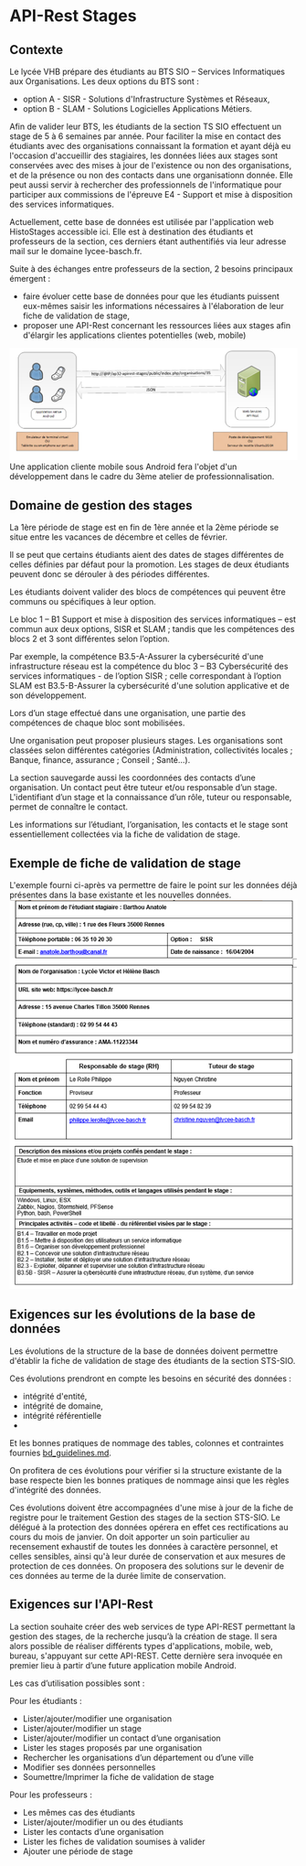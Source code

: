 # API-Rest Stages
## Contexte
Le lycée VHB prépare des étudiants au BTS SIO – Services Informatiques aux Organisations. Les deux options du BTS sont : 
- option A - SISR - Solutions d'Infrastructure Systèmes et Réseaux, 
- option B - SLAM - Solutions Logicielles Applications Métiers. 

Afin de valider leur BTS, les étudiants de la section TS SIO effectuent un stage de 5 à 6 semaines par année.
Pour faciliter la mise en contact des étudiants avec des organisations connaissant la formation et ayant déjà eu l'occasion d'accueillir des stagiaires, les données liées aux stages sont conservées avec des mises à jour de l'existence ou non des organisations, et de la présence ou non des contacts dans une organisationn donnée. Elle peut aussi servir à rechercher des professionnels de l'informatique pour participer aux commissions de l'épreuve E4 - Support et mise à disposition des services informatiques.

Actuellement, cette base de données est utilisée par l'application web HistoStages accessible ici. Elle est à destination des étudiants et professeurs de la section, ces derniers étant authentifiés via leur adresse mail sur le domaine lycee-basch.fr.

Suite à des échanges entre professeurs de la section, 2 besoins principaux émergent :

- faire évoluer cette base de données pour que les étudiants puissent eux-mêmes saisir les informations nécessaires à l'élaboration de leur fiche de validation de stage,
- proposer une API-Rest concernant les ressources liées aux stages afin d'élargir les applications clientes potentielles (web, mobile)

![Schéma application cliente et API-Rest](images/schema_client_apirest.png)
Une application cliente mobile sous Android fera l'objet d'un développement dans le cadre du 3ème atelier de professionnalisation.

## Domaine de gestion des stages
La 1ère période de stage est en fin de 1ère année et la 2ème période se situe entre les vacances de décembre et celles de février. 

Il se peut que certains étudiants aient des dates de stages différentes de celles définies par défaut pour la promotion. Les stages de deux étudiants peuvent donc se dérouler à des périodes différentes.  

Les étudiants doivent valider des blocs de compétences qui peuvent être communs ou spécifiques à leur option. 

Le bloc 1 – B1 Support et mise à disposition des services informatiques – est commun aux deux options, SISR et SLAM ; tandis que les compétences des blocs 2 et 3 sont différentes selon l’option. 

Par exemple, la compétence B3.5-A-Assurer la cybersécurité d'une infrastructure réseau est la compétence du bloc 3 – B3 Cybersécurité des services informatiques - de l’option SISR ; celle correspondant à l’option SLAM est B3.5-B-Assurer la cybersécurité d'une solution applicative et de son développement. 

Lors d’un stage effectué dans une organisation, une partie des compétences de chaque bloc sont mobilisées.

Une organisation peut proposer plusieurs stages. Les organisations sont classées selon différentes catégories (Administration, collectivités locales ; Banque, finance, assurance ; Conseil ; Santé...).  

La section sauvegarde aussi les coordonnées des contacts d’une organisation. Un contact peut être tuteur et/ou responsable d’un stage. L'identifiant d’un stage et la connaissance d’un rôle, tuteur ou responsable, permet de connaître le contact.  

Les informations sur l’étudiant, l’organisation, les contacts et le stage sont essentiellement collectées via la fiche de validation de stage. 

## Exemple de fiche de validation de stage
L'exemple fourni ci-après va permettre de faire le point sur les données déjà présentes dans la base existante et les nouvelles données.
![Exemple fiche de validation](images/fiche_validation_exemple.png)

## Exigences sur les évolutions de la base de données
Les évolutions de la structure de la base de données doivent permettre d'établir la fiche de validation de stage des étudiants de la section STS-SIO.

Ces évolutions prendront en compte les besoins en sécurité des données :
- intégrité d'entité,
- intégrité de domaine,
- intégrité référentielle
- 
Et les bonnes pratiques de nommage des tables, colonnes et contraintes fournies [bd_guidelines.md](ici).

On profitera de ces évolutions pour vérifier si la structure existante de la base respecte bien les bonnes pratiques de nommage ainsi que les règles d'intégrité des données.

Ces évolutions doivent être accompagnées d'une mise à jour de la fiche de registre pour le traitement Gestion des stages de la section STS-SIO. Le délégué à la protection des données opérera en effet ces rectifications au cours du mois de janvier.
On doit apporter un soin particulier au recensement exhaustif de toutes les données à caractère personnel, et celles sensibles, ainsi qu'à leur durée de conservation et aux mesures de protection de ces données.
On proposera des solutions sur le devenir de ces données au terme de la durée limite de conservation.

## Exigences sur l'API-Rest
La section souhaite créer des web services de type API-REST permettant la gestion des stages, de la recherche jusqu’à la création de stage. Il sera alors possible de réaliser différents types d'applications, mobile, web, bureau, s'appuyant sur cette API-REST. Cette dernière sera invoquée en premier lieu à partir d’une future application mobile Android. 

Les cas d’utilisation possibles sont : 

Pour les étudiants :
- Lister/ajouter/modifier une organisation 
- Lister/ajouter/modifier un stage 
- Lister/ajouter/modifier un contact d’une organisation 
- Lister les stages proposés par une organisation 
- Rechercher les organisations d’un département ou d’une ville 
- Modifier ses données personnelles 
- Soumettre/Imprimer la fiche de validation de stage 

Pour les professeurs :
- Les mêmes cas des étudiants 
- Lister/ajouter/modifier un ou des étudiants 
- Lister les contacts d’une organisation 
- Lister les fiches de validation soumises à valider 
- Ajouter une période de stage